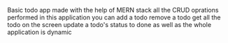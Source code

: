 Basic todo app made with the help of MERN stack 
all the CRUD oprations performed in this application
you can add a todo 
remove a todo 
get all the todo on the screen 
update a todo's status to done
as well as the whole application is dynamic
